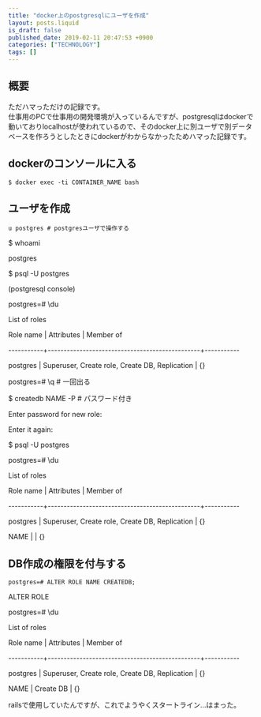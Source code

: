 ```yaml
---
title: "docker上のpostgresqlにユーザを作成"
layout: posts.liquid
is_draft: false
published_date: 2019-02-11 20:47:53 +0900
categories: ["TECHNOLOGY"]
tags: []
---
```


## 概要
ただハマっただけの記録です。  
仕事用のPCで仕事用の開発環境が入っているんですが、postgresqlはdockerで動いておりlocalhostが使われているので、そのdocker上に別ユーザで別データベースを作ろうとしたときにdockerがわからなかったためハマった記録です。

## dockerのコンソールに入る
    $ docker exec -ti CONTAINER_NAME bash

## ユーザを作成
    u postgres # postgresユーザで操作する

$ whoami

postgres

$ psql -U postgres

(postgresql console)

postgres=# \du

List of roles

Role name | Attributes | Member of

-----------+------------------------------------------------+-----------

postgres | Superuser, Create role, Create DB, Replication | {}

postgres=# \q # 一回出る

$ createdb NAME -P # パスワード付き

Enter password for new role:

Enter it again:

$ psql -U postgres

postgres=# \du

List of roles

Role name | Attributes | Member of

-----------+------------------------------------------------+-----------

postgres | Superuser, Create role, Create DB, Replication | {}

NAME | | {}

## DB作成の権限を付与する
    postgres=# ALTER ROLE NAME CREATEDB;

ALTER ROLE

postgres=# \du

List of roles

Role name | Attributes | Member of

-----------+------------------------------------------------+-----------

postgres | Superuser, Create role, Create DB, Replication | {}

NAME | Create DB | {}

railsで使用していたんですが、これでようやくスタートライン...はまった。


